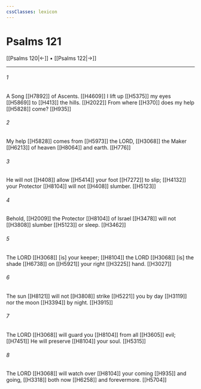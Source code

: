 ```yaml
---
cssClasses: lexicon
---
```


# Psalms 121

[[Psalms 120|←]] • [[Psalms 122|→]]

---

###### 1
A Song [[H7892]] of Ascents. [[H4609]] I lift up [[H5375]] my eyes [[H5869]] to [[H413]] the hills. [[H2022]] From where [[H370]] does my help [[H5828]] come? [[H935]]

###### 2
My help [[H5828]] comes from [[H5973]] the LORD, [[H3068]] the Maker [[H6213]] of heaven [[H8064]] and earth. [[H776]]

###### 3
He will not [[H408]] allow [[H5414]] your foot [[H7272]] to slip; [[H4132]] your Protector [[H8104]] will not [[H408]] slumber. [[H5123]]

###### 4
Behold, [[H2009]] the Protector [[H8104]] of Israel [[H3478]] will not [[H3808]] slumber [[H5123]] or sleep. [[H3462]]

###### 5
The LORD [[H3068]] [is] your keeper; [[H8104]] the LORD [[H3068]] [is] the shade [[H6738]] on [[H5921]] your right [[H3225]] hand. [[H3027]]

###### 6
The sun [[H8121]] will not [[H3808]] strike [[H5221]] you by day [[H3119]] nor the moon [[H3394]] by night. [[H3915]]

###### 7
The LORD [[H3068]] will guard you [[H8104]] from all [[H3605]] evil; [[H7451]] He will preserve [[H8104]] your soul. [[H5315]]

###### 8
The LORD [[H3068]] will watch over [[H8104]] your coming [[H935]] and going, [[H3318]] both now [[H6258]] and forevermore. [[H5704]]

